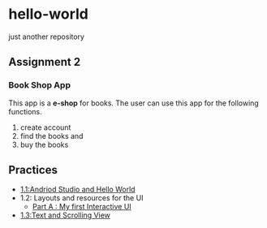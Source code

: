 # hello-world
just another repository
## Assignment 2
### Book Shop App
This app is a **e-shop** for books. The user can use this app for the following functions.
1. create account
2. find the books and 
3. buy the books
## Practices

* <a href="/assignments/helloworl.md">  1.1:Andriod Studio and Hello World</a>
* 1.2: Layouts and resources for the UI
    * <a href="/images/My first interactive UI.png">  Part A :  My first Interactive UI</a>
* <a href="/images/Text and scrolling view.png">  1.3:Text and Scrolling View</a>

